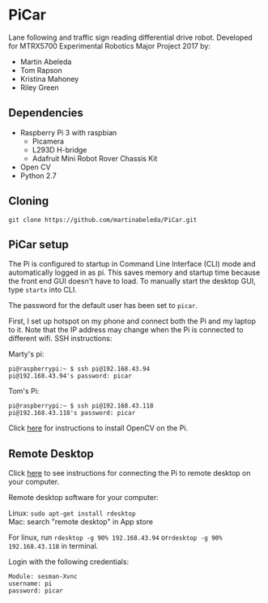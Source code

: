 # PiCar
Lane following and traffic sign reading differential drive robot. Developed for MTRX5700 Experimental Robotics Major Project 2017 by:

* Martin Abeleda
* Tom Rapson
* Kristina Mahoney
* Riley Green

## Dependencies

* Raspberry Pi 3 with raspbian
  * Picamera
  * L293D H-bridge
  * Adafruit Mini Robot Rover Chassis Kit
* Open CV
* Python 2.7

## Cloning

```
git clone https://github.com/martinabeleda/PiCar.git
```

## PiCar setup

The Pi is configured to startup in Command Line Interface (CLI) mode and automatically logged in as pi. This saves memory and startup time because the front end GUI doesn't have to load. To manually start the desktop GUI, type `startx` into CLI.

The password for the default user has been set to `picar`.

First, I set up hotspot on my phone and connect both the Pi and my laptop to it. Note that the IP address may change when the Pi is connected to different wifi. SSH instructions:

Marty's pi:

```
pi@raspberrypi:~ $ ssh pi@192.168.43.94
pi@192.168.43.94's password: picar
```

Tom's Pi:
```
pi@raspberrypi:~ $ ssh pi@192.168.43.118
pi@192.168.43.118's password: picar
```

Click [here](http://mitchtech.net/raspberry-pi-opencv/) for instructions to install OpenCV on the Pi. 

## Remote Desktop

Click [here](https://www.element14.com/community/docs/DOC-78170/l/connecting-to-a-remote-desktop-on-the-raspberry-pi) to see instructions for connecting the Pi to remote desktop on your computer.  

Remote desktop software for your computer:   

  Linux: `sudo apt-get install rdesktop`  
  Mac: search "remote desktop" in App store  
  
For linux, run `rdesktop -g 90% 192.168.43.94` or`rdesktop -g 90% 192.168.43.118` in terminal.  
  
Login with the following credentials:  

```
Module: sesman-Xvnc
username: pi
password: picar
```
 

